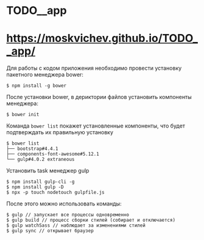  # TODO__app
 # https://moskvichev.github.io/TODO__app/ 

Для работы с кодом приложения необходимо провести установку пакетного менеджера 
bower: 
```
$ npm install -g bower
```
После установки bower, в дериктории файлов установить компоненты менеджера: 
```
$ bower init
```
Команда `bower list` покажет установленные компоненты, что будет подтверждать их правильную установку
```
$ bower list
├── bootstrap#4.4.1
├── components-font-awesome#5.12.1
└── gulp#4.0.2 extraneous
```
Установить task менеджер gulp
```
$ npm install gulp-cli -g
$ npm install gulp -D 
$ npx -p touch nodetouch gulpfile.js
```

После этого можно использовать команды: 

```
$ gulp // запускает все процессы одновременно
$ gulp build // процесс сборки стилей (собирает и отключается)
$ gulp watchSass // наблюдает за изменениями стилей
$ gulp sync // открывает браузер
```

